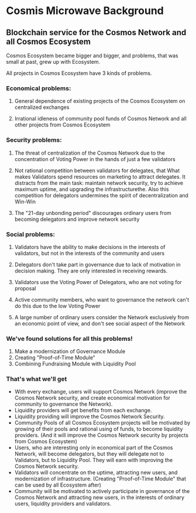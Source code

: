 # Cosmis Microwave Background

## Blockchain service for the Cosmos Network and all Cosmos Ecosystem

Cosmos Ecosystem became bigger and bigger, and problems, that was small at past, grew up with Ecosystem.

All projects in Cosmos Ecosystem have 3 kinds of problems.

### Economical problems:

1) General dependence of existing projects of the Cosmos Ecosystem on centralized exchanges

2) Irrational idleness of community pool funds of Cosmos Network and all other projects from Cosmos Ecosystem

### Security problems:

1) The threat of centralization of the Cosmos Network due to the concentration of Voting Power in the hands of just a few validators

2) Not rational competition between validators for delegates, that What makes Validators spend resources on marketing to attract delegates. It distracts from the main task: maintain network security, try to achieve maximum uptime, and upgrading the infrastructurethe. Also this competition for delegators undermines the spirit of decentralization and Win-Win

3) The "21-day unbonding period" discourages ordinary users from becoming delegators and improve network security

### Social problems:

1) Validators have the ability to make decisions in the interests of validators, but not in the interests of the community and users

2) Delegators don't take part in governance due to lack of motivation in decision making. They are only interested in receiving rewards.

3) Validators use the Voting Power of Delegators, who are not voting for proposal

4) Active community members, who want to governance the network can't do this due to the low Voting Power

5) A large number of ordinary users consider the Network exclusively from an economic point of view, and don't see social aspect of the Network

### We've found solutions for all this problems!

1) Make a modernization of Governance Module
2) Creating "Proof-of-Time Module"
3) Сombining Fundraising Module with Liquidity Pool

### That's what we'll get

- With every exchange, users will support Cosmos Network (improve the Cosmos Network security, and create economical motivation for community to governance the Network).
- Liquidity providers will get benefits from each exchange.
- Liquidity providing will improve the Cosmos Network Security.
- Community Pools of all Cosmos Ecosystem projects will be motivated by growing of their pools and rational using of funds, to become liquidity providers. (And it will improve the Cosmos Network security by projects from Cosmos Ecosystem) 
- Users, who are interesting only in economical part of the Cosmos Network, will  become delegators, but they will delegate not to Validators, but to Liquidity Pool. They will earn with improving the Cosmos Network security. 
- Validators will concentrate on the uptime, attracting new users, and modernization of infrastructure. (Creating "Proof-of-Time Module" that can be used by all Ecosystem after)
- Community will be motivated to actively participate in governance of the Cosmos Network and attracting new users, in the interests of ordinary users, liquidity providers and validators.

